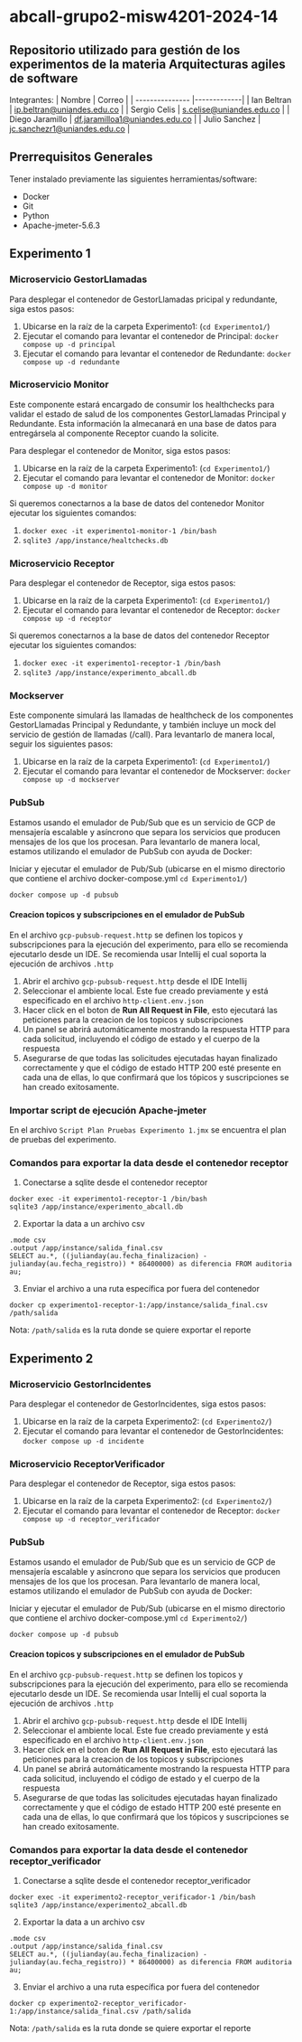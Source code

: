 # abcall-grupo2-misw4201-2024-14
## Repositorio utilizado para gestión de los experimentos de la materia Arquitecturas agiles de software

Integrantes:
| Nombre          | Correo |
| --------------- |-------------|
| Ian Beltran     | ip.beltran@uniandes.edu.co |
| Sergio Celis    | s.celise@uniandes.edu.co |
| Diego Jaramillo | df.jaramilloa1@uniandes.edu.co |
| Julio Sanchez   | jc.sanchezr1@uniandes.edu.co |

## Prerrequisitos Generales
Tener instalado previamente las siguientes herramientas/software:

- Docker
- Git
- Python
- Apache-jmeter-5.6.3

## Experimento 1

### Microservicio GestorLlamadas

Para desplegar el contenedor de GestorLlamadas pricipal y redundante, siga estos pasos:

1. Ubicarse en la raíz de la carpeta Experimento1: (`cd Experimento1/`)
2. Ejecutar el comando para levantar el contenedor de Principal: `docker compose up -d principal`
3. Ejecutar el comando para levantar el contenedor de Redundante: `docker compose up -d redundante`

### Microservicio Monitor

Este componente estará encargado de consumir los healthchecks para validar el estado de salud de los componentes GestorLlamadas Principal y Redundante. Esta información la almecanará en una base de datos para entregársela al componente Receptor cuando la solicite.

Para desplegar el contenedor de Monitor, siga estos pasos:

1. Ubicarse en la raíz de la carpeta Experimento1: (`cd Experimento1/`)
2. Ejecutar el comando para levantar el contenedor de Monitor: `docker compose up -d monitor`

Si queremos conectarnos a la base de datos del contenedor Monitor ejecutar los siguientes comandos:
1. `docker exec -it experimento1-monitor-1 /bin/bash`
2. `sqlite3 /app/instance/healtchecks.db`


### Microservicio Receptor

Para desplegar el contenedor de Receptor, siga estos pasos:

1. Ubicarse en la raíz de la carpeta Experimento1: (`cd Experimento1/`)
2. Ejecutar el comando para levantar el contenedor de Receptor: `docker compose up -d receptor`

Si queremos conectarnos a la base de datos del contenedor Receptor ejecutar los siguientes comandos:
1. `docker exec -it experimento1-receptor-1 /bin/bash`
2. `sqlite3 /app/instance/experimento_abcall.db`

### Mockserver
Este componente simulará las llamadas de healthcheck de los componentes GestorLlamadas Principal y Redundante, y también incluye un mock del servicio de gestión de llamadas (/call).
Para levantarlo de manera local, seguir los siguientes pasos:

1. Ubicarse en la raíz de la carpeta Experimento1: (`cd Experimento1/`)
2. Ejecutar el comando para levantar el contenedor de Mockserver: `docker compose up -d mockserver`

### PubSub
Estamos usando el emulador de Pub/Sub que es un servicio de GCP de mensajería escalable y asíncrono que separa los servicios que producen mensajes de los que los procesan.
Para levantarlo de manera local, estamos utilizando el emulador de PubSub con ayuda de Docker:

Iniciar y ejecutar el emulador de Pub/Sub (ubicarse en el mismo directorio que contiene el archivo docker-compose.yml `cd Experimento1/`)

`docker compose up -d pubsub`

#### Creacion topicos y subscripciones en el emulador de PubSub

En el archivo `gcp-pubsub-request.http` se definen los topicos y subscripciones para la ejecución del experimento, para ello se recomienda ejecutarlo desde un IDE.
Se recomienda usar Intellij el cual soporta la ejecución de archivos `.http`

1. Abrir el archivo `gcp-pubsub-request.http` desde el IDE Intellij
2. Seleccionar el ambiente local. Este fue creado previamente y está especificado en el archivo `http-client.env.json`
3. Hacer click en el boton de **Run All Request in File**, esto ejecutará las peticiones para la creacion de los topicos y subscripciones
4. Un panel se abrirá automáticamente mostrando la respuesta HTTP para cada solicitud, incluyendo el código de estado y el cuerpo de la respuesta
5. Asegurarse de que todas las solicitudes ejecutadas hayan finalizado correctamente y que el código de estado HTTP 200 esté presente en cada una de ellas, lo que confirmará que los tópicos y suscripciones se han creado exitosamente.

### Importar script de ejecución Apache-jmeter

En el archivo `Script Plan Pruebas Experimento 1.jmx` se encuentra el plan de pruebas del experimento.

### Comandos para exportar la data desde el contenedor receptor

1. Conectarse a sqlite desde el contenedor receptor

```
docker exec -it experimento1-receptor-1 /bin/bash
sqlite3 /app/instance/experimento_abcall.db
```

2. Exportar la data a un archivo csv

```
.mode csv
.output /app/instance/salida_final.csv
SELECT au.*, ((julianday(au.fecha_finalizacion) - julianday(au.fecha_registro)) * 86400000) as diferencia FROM auditoria au;
```

3. Enviar el archivo a una ruta específica por fuera del contenedor
```
docker cp experimento1-receptor-1:/app/instance/salida_final.csv /path/salida
```
Nota: `/path/salida` es la ruta donde se quiere exportar el reporte

## Experimento 2

### Microservicio GestorIncidentes

Para desplegar el contenedor de GestorIncidentes, siga estos pasos:

1. Ubicarse en la raíz de la carpeta Experimento2: (`cd Experimento2/`)
2. Ejecutar el comando para levantar el contenedor de GestorIncidentes: `docker compose up -d incidente`

### Microservicio ReceptorVerificador

Para desplegar el contenedor de Receptor, siga estos pasos:

1. Ubicarse en la raíz de la carpeta Experimento2: (`cd Experimento2/`)
2. Ejecutar el comando para levantar el contenedor de Receptor: `docker compose up -d receptor_verificador`

### PubSub
Estamos usando el emulador de Pub/Sub que es un servicio de GCP de mensajería escalable y asíncrono que separa los servicios que producen mensajes de los que los procesan.
Para levantarlo de manera local, estamos utilizando el emulador de PubSub con ayuda de Docker:

Iniciar y ejecutar el emulador de Pub/Sub (ubicarse en el mismo directorio que contiene el archivo docker-compose.yml `cd Experimento2/`)

`docker compose up -d pubsub`

#### Creacion topicos y subscripciones en el emulador de PubSub

En el archivo `gcp-pubsub-request.http` se definen los topicos y subscripciones para la ejecución del experimento, para ello se recomienda ejecutarlo desde un IDE.
Se recomienda usar Intellij el cual soporta la ejecución de archivos `.http`

1. Abrir el archivo `gcp-pubsub-request.http` desde el IDE Intellij
2. Seleccionar el ambiente local. Este fue creado previamente y está especificado en el archivo `http-client.env.json`
3. Hacer click en el boton de **Run All Request in File**, esto ejecutará las peticiones para la creacion de los topicos y subscripciones
4. Un panel se abrirá automáticamente mostrando la respuesta HTTP para cada solicitud, incluyendo el código de estado y el cuerpo de la respuesta
5. Asegurarse de que todas las solicitudes ejecutadas hayan finalizado correctamente y que el código de estado HTTP 200 esté presente en cada una de ellas, lo que confirmará que los tópicos y suscripciones se han creado exitosamente.

### Comandos para exportar la data desde el contenedor receptor_verificador

1. Conectarse a sqlite desde el contenedor receptor_verificador

```
docker exec -it experimento2-receptor_verificador-1 /bin/bash
sqlite3 /app/instance/experimento2_abcall.db
```

2. Exportar la data a un archivo csv

```
.mode csv
.output /app/instance/salida_final.csv
SELECT au.*, ((julianday(au.fecha_finalizacion) - julianday(au.fecha_registro)) * 86400000) as diferencia FROM auditoria au;
```

3. Enviar el archivo a una ruta específica por fuera del contenedor
```
docker cp experimento2-receptor_verificador-1:/app/instance/salida_final.csv /path/salida
```
Nota: `/path/salida` es la ruta donde se quiere exportar el reporte

